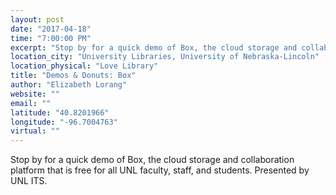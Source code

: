 ```yaml
---
layout: post
date: "2017-04-18"
time: "7:00:00 PM"
excerpt: "Stop by for a quick demo of Box, the cloud storage and collaboration platform that is free for all UNL faculty, staff, and students. ..."
location_city: "University Libraries, University of Nebraska-Lincoln"
location_physical: "Love Library"
title: "Demos & Donuts: Box"
author: "Elizabeth Lorang"
website: ""
email: ""
latitude: "40.8201966"
longitude: "-96.7004763"
virtual: ""
---
```


Stop by for a quick demo of Box, the cloud storage and collaboration platform that is free for all UNL faculty, staff, and students. Presented by UNL ITS.

